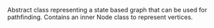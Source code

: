 Abstract class representing a state based graph that can be used for pathfinding. 
Contains an inner Node class to represent vertices.
